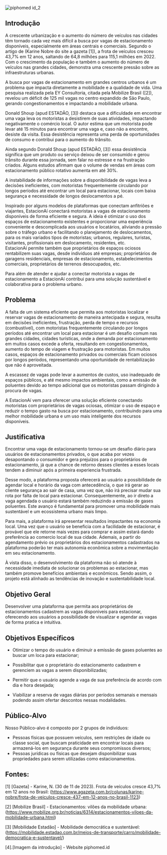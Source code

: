 ![piphomed id_2](https://github.com/user-attachments/assets/21310c63-9570-4f79-bee5-a201a208afd7)


## Introdução

  A crescente urbanização e o aumento do número de veículos nas cidades têm tornado cada vez mais difícil a busca por vagas de estacionamento disponíveis, especialmente em áreas centrais e comerciais. 
Segundo o artigo de (Karine Nobre do site a gazeta [1]), a frota de veículos cresceu 43,7% em 12 anos, saltando de 64,8 milhões para 115,1 milhões em 2022. Com o crescimento  da população e também o aumento do número de veículos nas grandes cidades, demonstra uma crescente pressão sobre as infraestruturas urbanas. 
 
  A busca por vagas de estacionamento em grandes centros urbanos é um problema que impacta diretamente a mobilidade e a qualidade de vida. Uma pesquisa realizada pela EY Consultoria, citada pela Mobilize Brasil ([2]), revelou um déficit de 125 mil vagas no centro expandido de São Paulo, gerando congestionamentos e impactando a mobilidade urbana.

  Donald Shoup (apud ESTADÃO, [3]) destaca que a dificuldade em encontrar uma vaga leva os motoristas a desistirem de suas atividades, impactando negativamente o comércio local. O autor estima que um motorista pode levar até 15 minutos para encontrar uma vaga e, caso não a encontre, desiste da visita. Essa desistência representa uma perda de oportunidades de consumo e contribui para o aumento do trânsito.
  
  Ainda segundo Donald Shoup (apud ESTADÃO, [3])  essa desistência significa que um produto ou serviço deixou de ser consumido e gerou trânsito durante essa jornada, sem falar no estresse e na frustração criados. Alguns estudos afirmam que o volume de vendas em áreas com estacionamento público rotativo aumenta em até 30%.
  
  A instabilidade de informações sobre a disponibilidade de vagas leva a decisões ineficientes, com motoristas frequentemente circulando por longos períodos até encontrar um local para estacionar, locais com baixa segurança e necessidade de longos deslocamentos a pé.

  Inspirado por alguns modelos de plataformas que conectam anfitriões e viajantes, EstacionAí conectará motoristas a vagas de estacionamento disponíveis de forma eficiente e segura.
  A ideia é otimizar o uso dos espaços de estacionamento existentes e proporcionar uma experiência conveniente e descomplicada aos usuários e locatários, aliviando a pressão sobre o tráfego urbano e facilitando o planejamento de deslocamentos, para os mais variados tipos de motoristas; urbanos, regulares, turistas, visitantes, profissionais em deslocamento, residentes, etc.  
  EstacionAí permite também que proprietários de espaços ociosos rentabilizem suas vagas, desde individuos até empresas; proprietários de garagens residenciais,  empresas de estacionamento, estabelecimentos comerciais, proprietários de terrenos desocupados, etc. 
   
  Para além de atender e ajudar a conectar motorista a vagas de estacionamento a EstacionAí contribui para uma solução sustentável e colaborativa para o problema urbano.


## Problema

 A falta de um sistema eficiente que permita aos motoristas localizar e reservar vagas de estacionamento de maneira antecipada e segura, resulta em decisões ineficientes, frustração, perda de tempo e recursos (combustível), com motoristas frequentemente circulando por longos períodos até encontrar um local para estacionar é um desafio comum nas grandes cidades, cidades turísticas, onde a demanda por estacionamento em muitos casos excede a oferta, resultando em congestionamentos, aumento do tempo de viagem e frustração para motoristas.
Em muitos casos, espaços de estacionamento privados ou comerciais ficam ociosos por longos períodos, representando uma oportunidade de rentabilização que não é aproveitada.

A escassez de vagas pode levar a aumentos de custos, uso inadequado de espaços públicos, e até mesmo impactos ambientais, como a emissão de poluentes devido ao tempo adicional que os motoristas passam dirigindo à procura de vagas. 

A EstacionAí vem para oferecer uma solução eficiente conectando motoristas com proprietários de vagas ociosas, otimizar o uso de espaço e reduzir o tempo gasto na busca por estacionamento, contribuindo para uma melhor mobilidade urbana e um uso mais inteligente dos recursos disponíveis.


## Justificativa

Encontrar uma vaga de estacionamento tornou-se um desafio diário para usuários de estacionamentos privados, o que acaba por vezes desapontando o consumidor e gera prejuízos para o proprietários de estacionamento, já que a chance de retorno desses clientes a esses locais tendem a diminuir após a primeira experiencia frustrada. 

Desse modo, a plataforma proposta oferecerá ao usuário a possibilidade de agendar local e horário da vaga com antecedência, o que irá gerar ao cliente segurança ao sair de casa, uma vez que, não irá precisar mudar sua rota por falta de local para estacionar. Consequentemente, ao ir direto a vaga agendada o usuário estará também reduzindo a emissão de gases poluentes. Este avanço é fundamental para promover uma mobilidade mais sustentável e um ecossistema urbano mais limpo.

Para mais, a plataforma irá apresentar resultados impactantes na economia local. Uma vez que o usuário se beneficia com a facilidade de estacionar, é provável que ele retorne mais vezes para comprar e assim estará dando preferência ao comercio local de sua cidade. Ademais, a partir do agendamento prévio os proprietários dos estacionamentos cadastrados na plataforma poderão ter mais autonomia econômica sobre a movimentação em seu estacionamento.

À vista disso, o desenvolvimento da plataforma não só atende à necessidade imediata de solucionar os problemas ao estacionar, mas também promove benefícios ambientais e econômicos. Sendo assim, o projeto está alinhado as tendências de inovação e sustentabilidade local.

## Objetivo Geral

Desenvolver uma plataforma que permita aos proprietários de estacionamentos cadastrem as vagas disponiveis para estacionar, oferecendo aos usuários a possibilidade de visualizar e agendar as vagas de forma pratica e intuitiva.

## Objetivos Específicos 

- Otimizar o tempo do usuário e diminuir a emissão de gases poluentes ao buscar um loca para estacionar;

- Possibilitar que o proprietário do estacionamento cadastrem e gerenciem as vagas a serem disponibilizadas;

- Permitir que o usuário agende a vaga de sua preferência de acordo com dia e hora desejada;

- Viabilizar a reserva de vagas diárias por períodos semanais e mensais podendo assim ofertar descontos nessas modalidades.

## Público-Alvo

Nosso Público-alvo é composto por 2 grupos de indivíduos:
- Pessoas físicas que possuem veículos, sem restrições de idade ou classe social, que buscam praticidade em encontrar locais para armazená-los em segurança durante seus compromissos diversos;
- Pessoas jurídicas ou físicas que desejam disponibilizar suas propriedades para serem utilizadas como estacionamentos.

## Fontes:
[1] [Gazeta] - Karine, N. (30 de 11 de 2023). Frota de veículos cresce 43,7% em 12 anos no Brasil: (https://www.agazeta.com.br/colunas/karine-nobre/frota-de-veiculos-cresce-437-em-12-anos-no-brasil-1123)
 
[2] [Mobilize Brasil] - Estacionamentos: vilões da mobilidade urbana: (https://www.mobilize.org.br/noticias/6314/estacionamentos-viloes-da-mobilidade-urbana.html)

[3] [Mobilidade Estadão] - Mobilidade democrática e sustentável:
(https://mobilidade.estadao.com.br/meios-de-transporte/carro/mobilidade-democratica-e-sustentavel/)

[4].[Imagem da introdução] - Website piphomed.id
